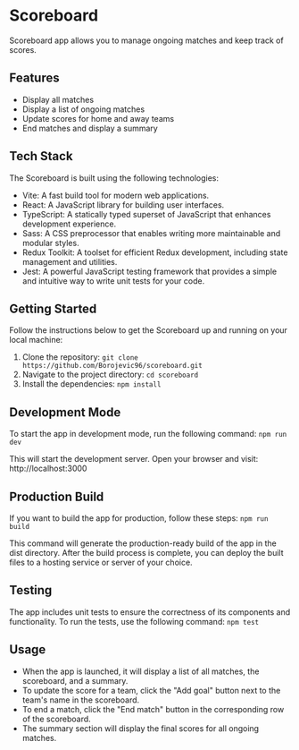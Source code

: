 # Scoreboard
Scoreboard app allows you to manage ongoing matches and keep track of scores.

## Features
- Display all matches
- Display a list of ongoing matches
- Update scores for home and away teams
- End matches and display a summary

## Tech Stack

The Scoreboard is built using the following technologies:

- Vite: A fast build tool for modern web applications.
- React: A JavaScript library for building user interfaces.
- TypeScript: A statically typed superset of JavaScript that enhances development experience.
- Sass: A CSS preprocessor that enables writing more maintainable and modular styles.
- Redux Toolkit: A toolset for efficient Redux development, including state management and utilities.
- Jest: A powerful JavaScript testing framework that provides a simple and intuitive way to write unit tests for your code.


## Getting Started

Follow the instructions below to get the Scoreboard up and running on your local machine:

1. Clone the repository: `git clone https://github.com/Borojevic96/scoreboard.git`
2. Navigate to the project directory: `cd scoreboard`
3. Install the dependencies: `npm install`


## Development Mode
To start the app in development mode, run the following command:
`npm run dev`

This will start the development server. Open your browser and visit: http://localhost:3000

## Production Build
If you want to build the app for production, follow these steps:
`npm run build`

This command will generate the production-ready build of the app in the dist directory.
After the build process is complete, you can deploy the built files to a hosting service or server of your choice.

## Testing
The app includes unit tests to ensure the correctness of its components and functionality. To run the tests, use the following command:
`npm test`


## Usage
- When the app is launched, it will display a list of all matches, the scoreboard, and a summary.
- To update the score for a team, click the "Add goal" button next to the team's name in the scoreboard.
- To end a match, click the "End match" button in the corresponding row of the scoreboard.
- The summary section will display the final scores for all ongoing matches.
